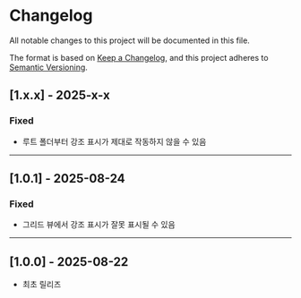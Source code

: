 # Changelog
All notable changes to this project will be documented in this file.

The format is based on [Keep a Changelog](https://keepachangelog.com/en/1.0.0/),
and this project adheres to [Semantic Versioning](https://semver.org/spec/v2.0.0.html).

<!--
## [1.x.x] - 2025-x-x

### Added
- 

### Changed
- 

### Deprecated 
- 

### Removed 
- 

### Fixed 
- 

---

-->

## [1.x.x] - 2025-x-x

### Fixed
- 루트 폴더부터 강조 표시가 제대로 작동하지 않을 수 있음

---

## [1.0.1] - 2025-08-24

### Fixed 
- 그리드 뷰에서 강조 표시가 잘못 표시될 수 있음

---

## [1.0.0] - 2025-08-22

- 최초 릴리즈
